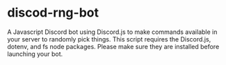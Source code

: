 # discod-rng-bot
A Javascript Discord bot using Discord.js to make commands available in your server to randomly pick things.
This script requires the Discord.js, dotenv, and fs node packages. Please make sure they are installed before launching your bot.
